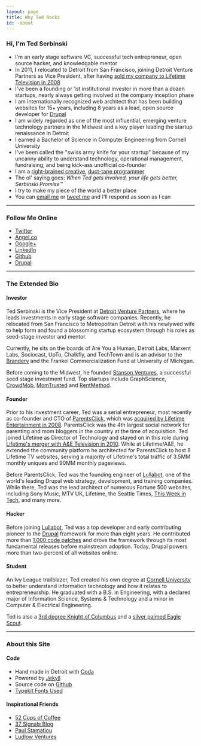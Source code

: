 ```yaml
---
layout: page
title: Why Ted Rocks
id: -about
---
```


<h3>Hi, I'm Ted Serbinski</h3>

* I'm an <span class="hl">early stage software VC, successful tech entrepreneur, open source hacker</span>, and knowledgable mentor
* In 2011, I relocated to Detroit from San Francisco, joining Detroit Venture Partners as Vice President, after having [sold my company to Lifetime Television in 2008](http://paidcontent.org/2008/08/27/419-lifetime-networks-acquires-parentsclick-network-first-digital-acquisiti/)
* I've been a <span class="hl">founding or 1st institutional investor</span> in more than a dozen startups, nearly always getting involved at the company inception phase
* I am <span class="hl">internationally recognized web architect</span> that has been building websites for 15+ years, including <span class="hl">8 years as a lead, open source developer</span> for <a href="http://drupal.org">Drupal</a>
* I am widely <span class="hl">regarded as one of the most influential, emerging venture technology partners in the Midwest</span> and a key player leading the startup renaissance in Detroit
* I earned a Bachelor of Science in Computer Engineering from Cornell University
* I've been called the "swiss army knife for your startup" because of my uncanny ability to understand technology, operational management, fundraising, and being kick-ass unofficial co-founder
* I am a [right-brained creative](http://ow.ly/3bBaT), [duct-tape programmer](http://ow.ly/3bBbi)
* The ol' saying goes: <i>When Ted gets involved, your life gets better, Serbinski Promise&trade;</i>
* I try to make my piece of the world a better place
* You can <a href="mailto:hi@tedserbinski.com">email me</a> or <a href="http://twitter.com/tedserbinski">tweet me</a> and I'll respond as soon as I can

<hr>
<h3>Follow Me Online</h3>

* [Twitter](http://twitter.com/tedserbinski)
* [Angel.co](http://angel.co/tedserbinski)
* [Google+](https://plus.google.com/107707246099022430019)
* [LinkedIn](http://linkedin.com/tedserbinski)
* [Github](http://github.com/tedserbinski)
* [Drupal](http://drupal.org/user/12932)

<hr>
<h3>The Extended Bio</h3>
<h4>Investor</h4>

Ted Serbinski is the <span class="hl">Vice President at [Detroit Venture Partners](http://detroitventurepartners.com)</span>, where he leads investments in early stage software companies. Recently, he relocated from San Francisco to Metropolitan Detroit with his newlywed wife to help form and found a blossoming startup ecosystem through his roles as seed-stage investor and mentor.

Currently, he <span class="hl">sits on the boards</span> of Are You a Human, Detroit Labs, Marxent Labs, Sociocast, UpTo, Chalkfly, and TechTown and is an advisor to the [Brandery](http://brandery.org/) and the Frankel Commercialization Fund at University of Michigan.

Before coming to the Midwest, he founded [Stanson Ventures](http://stansonventures.com), a successful seed stage investment fund. Top startups include GraphScience, [CrowdMob](http://crowdmob.com), [MomTrusted](http://momtrusted.com) and [RentMethod](http://rentmethod.com).

<h4>Founder</h4>

Prior to his investment career, Ted was a serial entrepreneur, most recently as co-founder and CTO of [ParentsClick](http://www.crunchbase.com/company/parentsclick-network), which was [acquired by Lifetime Entertainment in 2008](http://paidcontent.org/2008/08/27/419-lifetime-networks-acquires-parentsclick-network-first-digital-acquisiti/). ParentsClick was the <span class="hl">4th largest social network for parenting and mom bloggers</span> in the country at the time of acquisition. Ted joined Lifetime as Director of Technology and stayed on in this role during [Lifetime's merger with A&E Television in 2010](http://www.nytimes.com/2009/08/28/business/media/28lifetime.html?_r=0). While at Lifetime/A&E, he extended the community platform he architected for ParentsClick to host 8 Lifetime TV websites, serving a majority of Lifetime's total traffic of 3.5MM monthly uniques and 90MM monthly pageviews.

Before ParentsClick, Ted was the founding engineer of [Lullabot](http://lullabot.com), one of the <span class="hl">world's leading Drupal web strategy, development, and training companies</span>. While there, Ted was the lead architect of numerous Fortune 500 websites, including Sony Music, MTV UK, Lifetime, the Seattle Times, [This Week in Tech](http://twit.tv/), and many more.

<h4>Hacker</h4>

Before joining [Lullabot](http://lullabot.com), Ted was a top developer and early contributing pioneer to the [Drupal](http://drupal.org) framework for more than eight years. He <span class="hl">contributed</span> more than [1,000 code patches](https://www.google.com/search?q=drupal+m3avrck) and drove the framework through its most fundamental releases before mainstream adoption. Today, Drupal powers more than two-percent of all websites online.

<h4>Student</h4>

An Ivy League trailblazer, Ted created his own degree at [Cornell University](http://cornell.edu) to better understand information technology and how it relates to entrepreneurship. He graduated with a <span class="hl">B.S. in Engineering</span>, with a declared major of Information Science, Systems & Technology and a minor in Computer & Electrical Engineering.

Ted is also a [3rd degree Knight of Columbus](http://en.wikipedia.org/wiki/Knight_of_Columbus) and a <a href="http://en.wikipedia.org/wiki/Eagle_Scout_(Boy_Scouts_of_America)">silver palmed Eagle Scout</a>.

<hr>
<h3>About this Site</h3>

#### Code
* Hand made in Detroit with <a href="http://panic.com/coda/">Coda</a>
* Powered by [Jekyll](http://jekyllrb.com/)
* Source code on <a href="https://github.com/tedserbinski/www">Github</a>
* [Typekit Fonts Used](https://typekit.com/colophons/jmj3nsk)

#### Inspirational Friends
* [52 Cups of Coffee](http://52cups.tumblr.com/)
* [37 Signals Blog](http://37signals.com/svn/)
* [Paul Stamatiou](http://paulstamatiou.com/)
* [Ludlow Ventures](http://ludlowventures.com)
